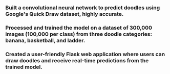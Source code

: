 ### Built a convolutional neural network to predict doodles using Google's Quick Draw dataset, highly accurate.
### Processed and trained the model on a dataset of 300,000 images (100,000 per class) from three doodle categories: banana, basketball, and ladder.
### Created a user-friendly Flask web application where users can draw doodles and receive real-time predictions from the trained model.


